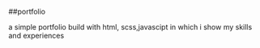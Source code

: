 ##portfolio

a simple portfolio build with html, scss,javascipt in which i show my skills and experiences

